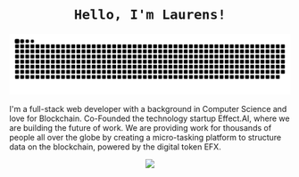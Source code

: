 <h1 align="center"><code>Hello, I'm Laurens!</code></h1>

<p align="center">
  <img width="600" src="resources/github-snake.svg" />
</p>

I'm a full-stack web developer with a background in Computer Science and love for Blockchain.
Co-Founded the technology startup Effect.AI, where we are building the future of work. We are providing work for thousands of people all over the globe by creating a micro-tasking platform to structure data on the blockchain, powered by the digital token EFX.
 
<p align="center">
    <img src="https://github-readme-stats.vercel.app/api?username=laurensV&count_private=true&show_icons=true" />
</p>